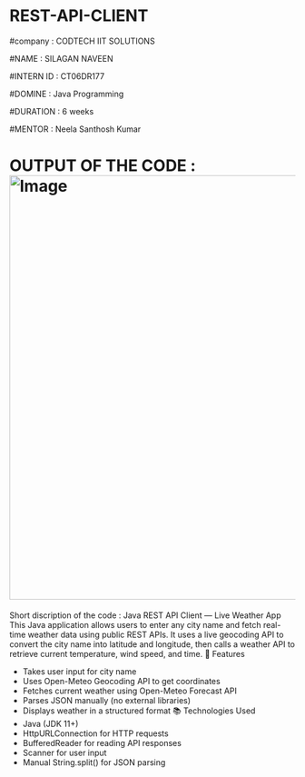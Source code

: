 # REST-API-CLIENT

#company : CODTECH IIT SOLUTIONS 

#NAME : SILAGAN NAVEEN

#INTERN ID : CT06DR177

#DOMINE : Java Programming

#DURATION : 6 weeks

#MENTOR : Neela Santhosh Kumar


# OUTPUT OF THE CODE : <img width="530" height="747" alt="Image" src="https://github.com/user-attachments/assets/827caeb8-e847-490c-8a1c-885cfb2c2cfb" />

Short discription of the code : Java REST API Client — Live Weather App
This Java application allows users to enter any city name and fetch real-time weather data using public REST APIs. It uses a live geocoding API to convert the city name into latitude and longitude, then calls a weather API to retrieve current temperature, wind speed, and time.
🔧 Features
- Takes user input for city name
- Uses Open-Meteo Geocoding API to get coordinates
- Fetches current weather using Open-Meteo Forecast API
- Parses JSON manually (no external libraries)
- Displays weather in a structured format
📚 Technologies Used
- Java (JDK 11+)
- HttpURLConnection for HTTP requests
- BufferedReader for reading API responses
- Scanner for user input
- Manual String.split() for JSON parsing
